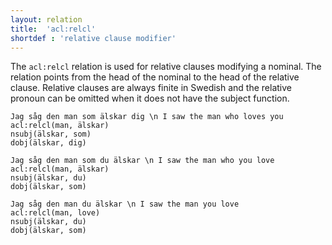 ```yaml
---
layout: relation
title:  'acl:relcl'
shortdef : 'relative clause modifier'
---
```


The `acl:relcl` relation is used for relative clauses modifying
a nominal. The relation points from the head of the nominal to the
head of the relative clause. Relative clauses are always finite in Swedish
and the relative pronoun can be omitted when it does not have the subject function.

~~~ sdparse
Jag såg den man som älskar dig \n I saw the man who loves you
acl:relcl(man, älskar)
nsubj(älskar, som)
dobj(älskar, dig)
~~~
~~~ sdparse
Jag såg den man som du älskar \n I saw the man who you love
acl:relcl(man, älskar)
nsubj(älskar, du)
dobj(älskar, som)
~~~

~~~ sdparse
Jag såg den man du älskar \n I saw the man you love
acl:relcl(man, love)
nsubj(älskar, du)
dobj(älskar, som)
~~~
